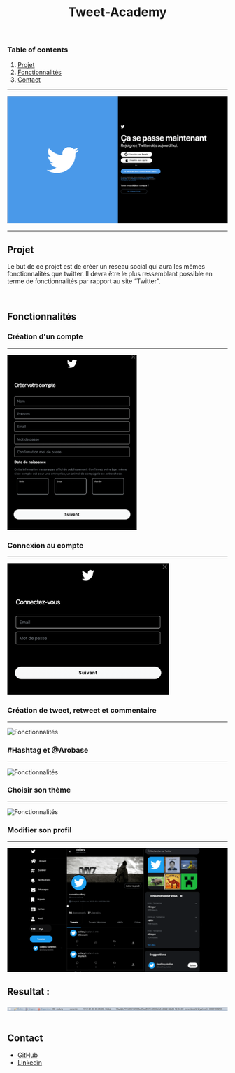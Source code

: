 <h1 align="center"> Tweet-Academy</h1>

<br>


### Table of contents

1. [Projet](#Projet)
2. [Fonctionnalités](#Fonctionnalités)
3. [Contact](#Contact)

***
![Alt text](README_img/login.png?raw=true "Title")
***

## Projet

 <p> Le but de ce projet est de créer un réseau social qui aura les mêmes fonctionnalités que twitter. Il devra être le plus ressemblant possible en terme de fonctionnalités par rapport au site “Twitter”.</p>

<br>

## Fonctionnalités
<h3>Création d'un compte</h3>

***

<img src="README_img/register.png" width="auto" height="400">

<h3>Connexion au compte</h3>

***

<img src="README_img/connexion.png" width="auto" height="300">

<h3>Création de tweet, retweet et commentaire</h3>

***

![Fonctionnalités](README_img/tweet.gif)

<h3>#Hashtag et @Arobase</h3>

***

![Fonctionnalités](README_img/hashtag.gif)

<h3>Choisir son thème</h3>

***

![Fonctionnalités](README_img/theme_color.gif)

<h3>Modifier son profil</h3>
    
***

![Fonctionnalités](README_img/profil.gif)

## Resultat :

<img src="README_img/resultat_num.png">

<br>
<br>



## Contact

<ul>
    <li><a href="https://github.com/skyznet1">GitHub</a></li>
    <li><a href="https://www.linkedin.com/in/corentin-pomme-0a3609212/">Linkedin</a></li>
</ul>
